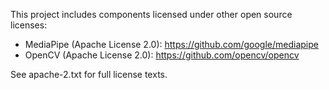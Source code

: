 This project includes components licensed under other open source licenses:

- MediaPipe (Apache License 2.0): https://github.com/google/mediapipe
- OpenCV (Apache License 2.0): https://github.com/opencv/opencv

See apache-2.txt for full license texts.
